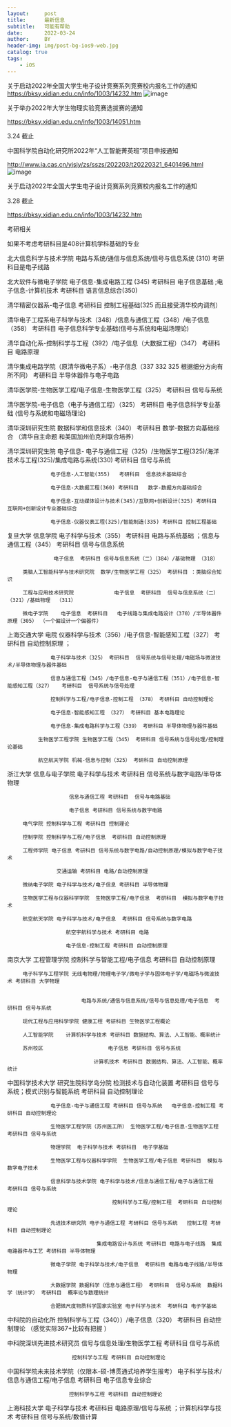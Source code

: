 ```yaml
---
layout:     post
title:      最新信息
subtitle:   可能有帮助
date:       2022-03-24
author:     BY
header-img: img/post-bg-ios9-web.jpg
catalog: true
tags:
    - iOS
---
```


关于启动2022年全国大学生电子设计竞赛系列竞赛校内报名工作的通知
https://bksy.xidian.edu.cn/info/1003/14232.htm
![image](https://user-images.githubusercontent.com/24884878/160284133-e3289fc4-3439-410c-81d3-b718582cf6b9.png)


关于举办2022年大学生物理实验竞赛选拔赛的通知 

https://bksy.xidian.edu.cn/info/1003/14051.htm

3.24 截止


中国科学院自动化研究所2022年“人工智能菁英班”项目申报通知

http://www.ia.cas.cn/yjsjy/zs/sszs/202203/t20220321_6401496.html
![image](https://user-images.githubusercontent.com/24884878/159754782-cc01da14-0ccb-4510-9d76-1e7885141ce9.png)



关于启动2022年全国大学生电子设计竞赛系列竞赛校内报名工作的通知

3.28 截止 

https://bksy.xidian.edu.cn/info/1003/14232.htm

考研相关

如果不考虑考研科目是408计算机学科基础的专业

北大信息科学与技术学院 电路与系统/通信与信息系统/信号与信息系统 (310)  考研科目是电子线路

北大软件与微电子学院    电子信息-集成电路工程 (345) 考研科目 电子信息基础 ;电子信息-计算机技术 考研科目 语言信息综合(350)


清华精密仪器系-电子信息 考研科目 控制工程基础(325 而且接受清华校内调剂）

清华电子工程系电子科学与技术（348）/信息与通信工程（348）/电子信息（358） 考研科目 电子信息科学专业基础(信号与系统和电磁场理论)

清华自动化系-控制科学与工程（392）/电子信息（大数据工程）（347） 考研科目 电路原理 

清华集成电路学院（原清华微电子系）-电子信息（337 332 325 根据细分方向有所不同） 考研科目 半导体器件与电子电路

清华医学院-生物医学工程/电子信息-生物医学工程（325）  考研科目 信号与系统

清华医学院-电子信息（电子与通信工程）（325） 考研科目 电子信息科学专业基础 (信号与系统和电磁场理论)

清华深圳研究生院   数据科学和信息技术（340） 考研科目  数学-数据方向基础综合 （清华自主命题 和美国加州伯克利联合培养）

清华深圳研究生院 电子信息- 电子与通信工程（325）/生物医学工程(325)/海洋技术与工程(325)/集成电路与系统(330)  考研科目 信号与系统 

                  电子信息-人工智能(355)   考研科目  信息技术基础综合 
		  
				  电子信息-大数据工程(360) 考研科目   数学-数据方向基础综合
				  
				  电子信息-互动媒体设计与技术(345)/互联网+创新设计(325) 考研科目 互联网+创新设计专业基础综合 
				  
				  电子信息-仪器仪表工程(325)/智能制造(335) 考研科目 控制工程基础 
				  
				  
				  
				  
复旦大学 信息学院 电子科学与技术（355）  考研科目 电路与系统基础 ；信息与通信工程（345） 考研科目 信号与信息系统

                   电子信息  考研科目 信号与信息系统（二）（384）/基础物理 （318）
		   
	     类脑人工智能科学与技术研究院  数学/生物医学工程（325） 考研科目 ：类脑综合知识
	     
		 工程与应用技术研究院             电子信息  考研科目  信号与信息系统（二）（321）/基础物理  （311）
		 
		 微电子学院    电子信息  考研科目   电子线路与集成电路设计（370）/半导体器件原理（305） （一个偏设计一个偏器件）
		 
		 
		 
上海交通大学 电院 仪器科学与技术（356）/电子信息-智能感知工程（327）  考研科目 自动控制原理 ；

                  电子科学与技术（325） 考研科目  信号系统与信号处理/电磁场与微波技术/半导体物理与器件基础
		  
				  信息与通信工程（345）/电子信息-电子与通信工程（351）/电子信息-智能感知工程（327）   考研科目  信号系统与信号处理 
				  
				  控制科学与工程/电子信息-控制工程 （378） 考研科目 自动控制理论
				  
				  电子信息-智能感知工程 （327） 考研科目 基本电路理论
				  
				  电子信息-集成电路科学与工程（339） 考研科目 半导体物理与器件基础 
				  
			  生物医学工程学院 生物医学工程（345） 考研科目 信号系统与信号处理/控制理论基础
			  
			  航空航天学院 机械-信息与控制（325） 考研科目 自动控制原理 
			  



浙江大学 信息与电子学院 电子科学与技术  考研科目 信号系统与数字电路/半导体物理 

                        信息与通信工程 考研科目  信号与电路基础
			
						电子信息 考研科目 信号系统与数字电路 
						
         电气学院 控制科学与工程 考研科目 控制理论 
	 
		 控制学院 控制科学与工程/电子信息  考研科目 自动控制原理 
		 
		 工程师学院 电子信息 考研科目 信号系统与数字电路/自动控制原理/模拟与数字电子技术
		 
		            交通运输 考研科目 电路/自动控制原理
			    
		 微纳电子学院 电子科学与技术/电子信息 考研科目 半导体物理 
		 
		 生物医学工程与仪器科学学院  生物医学工程/电子信息  考研科目  模拟与数字电子技术
		 
		 航空航天学院 电子科学与技术/电子信息  考研科目 信号系统与数字电路
		 
		               航空宇航科学与技术 考研科目 电路 
			       
					   电子信息-控制工程 考研科目 自动控制原理 
					   
					   
					   

南京大学 工程管理学院  控制科学与智能工程/电子信息 考研科目 自动控制原理  

         电子科学与工程学院 无线电物理/物理电子学/微电子学与固体电子学/电磁场与微波技术 考研科目 大学物理 
	 
	 
		                    电路与系统/通信与信息系统/信号与信息处理/电子信息  考研科目 信号与系统 
				    
		 现代工程与应用科学学院 健康工程 考研科目 生物医学工程概论
		 
		 人工智能学院    计算机科学与技术 考研科目 数据结构、算法、人工智能、概率统计
		 
		 苏州校区                     电子信息 考研科目 信号与系统 
		 
                                计算机技术 考研科目 数据结构、算法、人工智能、概率统计		
				
				
   
中国科学技术大学  研究生院科学岛分院   检测技术与自动化装置 考研科目  信号与系统；模式识别与智能系统 考研科目 自动控制理论

                  电子信息-电子与通信工程 考研科目 信号与系统   电子信息-控制工程 考研科目 自动控制理论  
		  
				  生物医学工程学院（苏州医工所） 生物医学工程/电子信息-生物医学工程 考研科目 信号与系统 
				  
				  物理学院  电子科学与技术 考研科目  电子学基础
				  
				  生物医学工程与仪器科学学院  生物医学工程/电子信息 考研科目  模拟与数字电子技术
				  
				  信息科学与技术学院 电子科学与技术/信息与通信工程/电子与通信工程   考研科目 信号与系统 
				  
				                      控制科学与工程/控制工程  考研科目 自动控制理论 
						      
				  先进技术研究院 电子与通信工程 考研科目 信号与系统   控制工程 考研科目 自动控制理论 
				  
				                 集成电路设计与系统 考研科目 电路与电子线路  集成电路器件与工艺 考研科目 半导体物理 
						 
				  微电子学院 电子科学与技术/电子信息  考研科目 电路与电子线路/半导体物理 
				  
				  大数据学院 数据科学（信息与通信工程） 考研科目  信号与系统  数据科学（统计学） 考研科目  概率论与数理统计 
				  
				  合肥微尺度物质科学国家实验室 电子科学与技术  考研科目 电子学基础 
 
 
 
中科院的自动化所   控制科学与工程（340））/电子信息（320）  考研科目 自动控制理论  （感觉实际367+比较有把握 ）

中科院深圳先进技术研究员 信号与信息处理/生物医学工程  考研科目 信号与系统

                         控制科学与工程 考研科目 自动控制理论 
			 
中国科学院未来技术学院（仅限本-硕-博贯通式培养学生报考） 电子科学与技术/信息与通信工程/电子信息  考研科目 电子信息专业综合

                        控制科学与工程 考研科目 自动控制理论
			
			

上海科技大学 电子科学与技术 考研科目 电路原理/信号与系统  ；计算机科学与技术 考研科目 信号与系统/数值计算 
